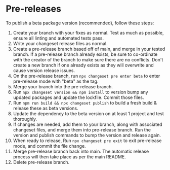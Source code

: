 # Pre-releases

To publish a beta package version (recommended), follow these steps:

1. Create your branch with your fixes as normal. Test as much as possible, ensure all linting and automated tests pass.
2. Write your changeset release files as normal.
3. Create a pre-release branch based off of main, and merge in your tested branch. If a pre-release branch already exists, be sure to co-ordinate with the creator of the branch to make sure there are no conflicts. Don't create a new branch if one already exists as they will overwrite and cause version release issues.
4. On the pre-release branch, run `npx changeset pre enter beta` to enter pre-release mode with "beta" as the tag.
5. Merge your branch into the pre-release branch.
6. Run `npx changeset version && npm install` to version bump any updated packages and update the lockfile. Commit those files.
7. Run `npm run build && npx changeset publish` to build a fresh build & release these as beta versions.
8. Update the dependency to the beta version on at least 1 project and test thoroughly.
9. If changes are needed, add them to your branch, along with associated changeset files, and merge them into pre-release branch. Run the version and publish commands to bump the version and release again.
10. When ready to release, Run `npx changeset pre exit` to exit pre-release mode, and commit the file change.
11. Merge pre-release branch back into main. The automatic release process will then take place as per the main README.
12. Delete pre-release branch.
